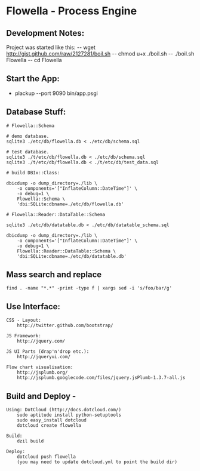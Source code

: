 Flowella - Process Engine
=========================

Development Notes:
------------------
 
Project was started like this:
   -- wget http://gist.github.com/raw/2127281/boil.sh
   -- chmod u+x ./boil.sh
   -- ./boil.sh Flowella
   -- cd Flowella

Start the App:
------------------

* plackup --port 9090 bin/app.psgi

Database Stuff:
------------------

    # Flowella::Schema 

    # demo database.
    sqlite3 ./etc/db/flowella.db < ./etc/db/schema.sql

    # test database.
    sqlite3 ./t/etc/db/flowella.db < ./etc/db/schema.sql
    sqlite3 ./t/etc/db/flowella.db < ./t/etc/db/test_data.sql

    # build DBIx::Class:

    dbicdump -o dump_directory=./lib \
        -o components='["InflateColumn::DateTime"]' \
        -o debug=1 \
        Flowella::Schema \
        'dbi:SQLite:dbname=./etc/db/flowella.db' 

    # Flowella::Reader::DataTable::Schema

    sqlite3 ./etc/db/datatable.db < ./etc/db/datatable_schema.sql

    dbicdump -o dump_directory=./lib \
        -o components='["InflateColumn::DateTime"]' \
        -o debug=1 \
        Flowella::Reader::DataTable::Schema \
        'dbi:SQLite:dbname=./etc/db/datatable.db' 

Mass search and replace
-----------------------

    find . -name "*.*" -print -type f | xargs sed -i 's/foo/bar/g'

Use Interface:
-----------------------
   
    CSS - Layout: 
        http://twitter.github.com/bootstrap/

    JS Framework:
        http://jquery.com/

    JS UI Parts (drap'n'drop etc.):
        http://jqueryui.com/

    Flow chart visualisation:
        http://jsplumb.org/
        http://jsplumb.googlecode.com/files/jquery.jsPlumb-1.3.7-all.js

Build and Deploy - 
-----------------------

    Using: DotCloud (http://docs.dotcloud.com/)
        sudo aptitude install python-setuptools
        sudo easy_install dotcloud
        dotcloud create flowella

    Build:
        dzil build

    Deploy:
        dotcloud push flowella
        (you may need to update dotcloud.yml to point the build dir)

